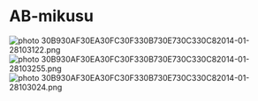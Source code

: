 AB-mikusu
=========
<img src="http://i923.photobucket.com/albums/ad72/dkonayuki/30B930AF30EA30FC30F330B730E730C330C82014-01-28103122.png" border="0" alt=" photo 30B930AF30EA30FC30F330B730E730C330C82014-01-28103122.png"/>
<img src="http://i923.photobucket.com/albums/ad72/dkonayuki/30B930AF30EA30FC30F330B730E730C330C82014-01-28103255.png" border="0" alt=" photo 30B930AF30EA30FC30F330B730E730C330C82014-01-28103255.png"/>
<img src="http://i923.photobucket.com/albums/ad72/dkonayuki/30B930AF30EA30FC30F330B730E730C330C82014-01-28103024.png" border="0" alt=" photo 30B930AF30EA30FC30F330B730E730C330C82014-01-28103024.png"/>
